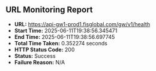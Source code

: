 ## URL Monitoring Report

- **URL:** https://api-gw1-prod1.fisglobal.com/gw/v1/health
- **Start Time:** 2025-06-11T19:38:56.345471
- **End Time:** 2025-06-11T19:38:56.697745
- **Total Time Taken:** 0.352274 seconds
- **HTTP Status Code:** 200
- **Status:** Success
- **Failure Reason:** N/A
